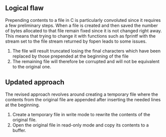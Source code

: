 ## Logical flaw
Prepending contents to a file in C is particularly convoluted since it requires a few preliminary steps.
When a file is created and then saved the number of bytes allocated to that file remain fixed since it is not changed right away.
This means that trying to change it with functions such as fprintf with the stream set to the file stream returned by fopen leads to some issues.

1. The file will result truncated losing the final characters which have been replaced by those prepended at the beginning of the file
2. The remaining file will therefore be corrupted and will not be equivalent to the original one.

## Updated approach
The revised approach revolves around creating a temporary file where the contents from the original file are appended after inserting the needed lines at the beginning.

1. Create a temporary file in write mode to rewrite the contents of the original file.
2. Open the original file in read-only mode and copy its contents to a buffer.
